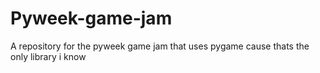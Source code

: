 # Pyweek-game-jam
A repository for the pyweek game jam that
uses pygame cause thats the only library i know
